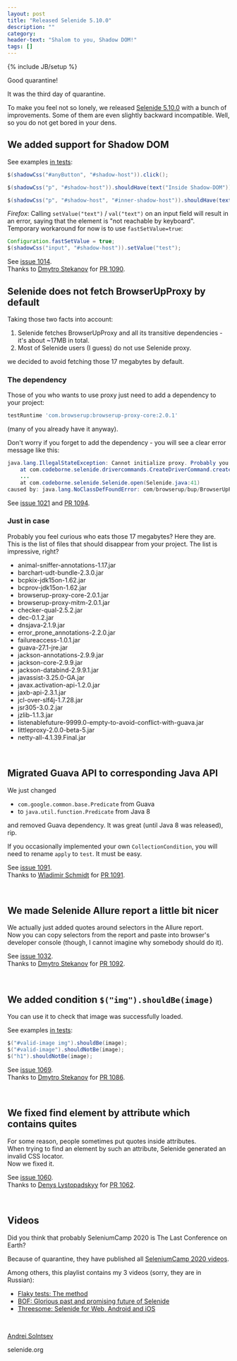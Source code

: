 ```yaml
---
layout: post
title: "Released Selenide 5.10.0"
description: ""
category:
header-text: "Shalom to you, Shadow DOM!"
tags: []
---
```

{% include JB/setup %}

Good quarantine!

It was the third day of quarantine.   

To make you feel not so lonely, we released [Selenide 5.10.0](https://github.com/selenide/selenide/milestone/93?closed=1) with
 a bunch of improvements. Some of them are even slightly backward incompatible. Well, so you do not get bored in your dens. 

## We added support for Shadow DOM

See examples [in tests](https://github.com/selenide/selenide/blob/master/src/test/java/integration/ShadowElementTest.java):

```java
$(shadowCss("#anyButton", "#shadow-host")).click();

$(shadowCss("p", "#shadow-host")).shouldHave(text("Inside Shadow-DOM"));

$(shadowCss("p", "#shadow-host", "#inner-shadow-host")).shouldHave(text("The Shadow-DOM inside another shadow tree"));
```

_Firefox_: Calling `setValue("text")` / `val("text")` on an input field will result in an error, saying that the element is "not reachable by keyboard".   
Temporary workaround for now is to use `fastSetValue=true`:

```java
Configuration.fastSetValue = true;
$(shadowCss("input", "#shadow-host")).setValue("test");
```

See [issue 1014](https://github.com/selenide/selenide/issues/1014).  
Thanks to [Dmytro Stekanov](https://github.com/dstekanov) for [PR 1090](https://github.com/selenide/selenide/pull/1090).


## Selenide does not fetch BrowserUpProxy by default

Taking those two facts into account:
1. Selenide fetches BrowserUpProxy and all its transitive dependencies - it's about ~17MB in total.
2. Most of Selenide users (I guess) do not use Selenide proxy.

we decided to avoid fetching those 17 megabytes by default.

### The dependency
Those of you who wants to use proxy just need to add a dependency to your project:

```groovy
testRuntime 'com.browserup:browserup-proxy-core:2.0.1'
```

(many of you already have it anyway).

Don't worry if you forget to add the dependency - you will see a clear error message like this:

```java
java.lang.IllegalStateException: Cannot initialize proxy. Probably you should add BrowserUpProxy dependency to your project.
    at com.codeborne.selenide.drivercommands.CreateDriverCommand.createDriver(CreateDriverCommand.java:44)
    ...
    at com.codeborne.selenide.Selenide.open(Selenide.java:41)
caused by: java.lang.NoClassDefFoundError: com/browserup/bup/BrowserUpProxy
```

See [issue 1021](https://github.com/selenide/selenide/issues/1021) and [PR 1094](https://github.com/selenide/selenide/pull/1094).


### Just in case

Probably you feel curious who eats those 17 megabytes? Here they are.    
This is the list of files that should disappear from your project. The list is impressive, right?

* animal-sniffer-annotations-1.17.jar
* barchart-udt-bundle-2.3.0.jar
* bcpkix-jdk15on-1.62.jar
* bcprov-jdk15on-1.62.jar
* browserup-proxy-core-2.0.1.jar
* browserup-proxy-mitm-2.0.1.jar
* checker-qual-2.5.2.jar
* dec-0.1.2.jar
* dnsjava-2.1.9.jar
* error_prone_annotations-2.2.0.jar
* failureaccess-1.0.1.jar
* guava-27.1-jre.jar
* jackson-annotations-2.9.9.jar
* jackson-core-2.9.9.jar
* jackson-databind-2.9.9.1.jar
* javassist-3.25.0-GA.jar
* javax.activation-api-1.2.0.jar
* jaxb-api-2.3.1.jar
* jcl-over-slf4j-1.7.28.jar
* jsr305-3.0.2.jar
* jzlib-1.1.3.jar
* listenablefuture-9999.0-empty-to-avoid-conflict-with-guava.jar
* littleproxy-2.0.0-beta-5.jar
* netty-all-4.1.39.Final.jar

<br>

## Migrated Guava API to corresponding Java API

We just changed 
* `com.google.common.base.Predicate` from Guava 
* to `java.util.function.Predicate` from Java 8 

and removed Guava dependency. It was great (until Java 8 was released), rip.

If you occasionally implemented your own `CollectionCondition`, you will need to rename `apply` to `test`. It must be easy. 

See [issue 1091](https://github.com/selenide/selenide/issues/1091).  
Thanks to [Wladimir Schmidt](https://github.com/wlsc) for [PR 1091](https://github.com/selenide/selenide/pull/1091).

<br>

## We made Selenide Allure report a little bit nicer

We actually just added quotes around selectors in the Allure report.  
Now you can copy selectors from the report and paste into browser's developer console (though, I cannot imagine why somebody should do it).  

See [issue 1032](https://github.com/selenide/selenide/issues/1032).  
Thanks to [Dmytro Stekanov](https://github.com/dstekanov) for [PR 1092](https://github.com/selenide/selenide/pull/1092).

<br>

## We added condition `$("img").shouldBe(image)`

You can use it to check that image was successfully loaded.  

See examples [in tests](https://github.com/selenide/selenide/blob/master/src/test/java/integration/ImageTest.java):

```java
$("#valid-image img").shouldBe(image);
$("#valid-image").shouldNotBe(image);
$("h1").shouldNotBe(image);
```

See [issue 1069](https://github.com/selenide/selenide/issues/1069).  
Thanks to [Dmytro Stekanov](https://github.com/dstekanov) for [PR 1086](https://github.com/selenide/selenide/pull/1086).

<br>

## We fixed find element by attribute which contains quites

For some reason, people sometimes put quotes inside attributes.  
When trying to find an element by such an attribute, Selenide generated an invalid CSS locator.  
Now we fixed it. 

See [issue 1060](https://github.com/selenide/selenide/issues/1060).  
Thanks to [Denys Lystopadskyy](https://github.com/denysLystopadskyy) for [PR 1062](https://github.com/selenide/selenide/pull/1062).

<br>

## Videos

Did you think that probably SeleniumCamp 2020 is The Last Conference on Earth? 

Because of quarantine, they have published all [SeleniumCamp 2020 videos](https://www.youtube.com/playlist?list=PLa7q-VITePQWDxFmiDrwlBZ1E9k_nnqLe).   

Among others, this playlist contains my 3 videos (sorry, they are in Russian):
* [Flaky tests: The method](https://www.youtube.com/watch?v=6MfMtky-0q4&list=PLa7q-VITePQWDxFmiDrwlBZ1E9k_nnqLe&index=35)
* [BOF: Glorious past and promising future of Selenide](https://www.youtube.com/watch?v=RmaTYY3B-Wg&list=PLa7q-VITePQWDxFmiDrwlBZ1E9k_nnqLe&index=41)
* [Threesome: Selenide for Web, Android and iOS](https://www.youtube.com/watch?v=4vI4Z6sE7OA&list=PLa7q-VITePQWDxFmiDrwlBZ1E9k_nnqLe&index=16)

 
<br>

[Andrei Solntsev](http://asolntsev.github.io/)

selenide.org
